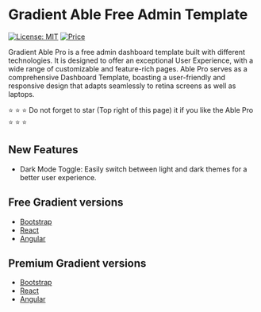 # Gradient Able Free Admin Template

[![License: MIT](https://img.shields.io/badge/License-MIT-yellow.svg)](https://opensource.org/licenses/MIT)
[![Price](https://img.shields.io/badge/price-FREE-0098f7.svg)](https://github.com/codedthemes/gradient-able-free-admin-template/blob/master/LICENSE)

Gradient Able Pro is a free  admin dashboard template built with different technologies. It is designed to offer an exceptional User Experience, with a wide range of customizable and feature-rich pages. Able Pro serves as a comprehensive Dashboard Template, boasting a user-friendly and responsive design that adapts seamlessly to retina screens as well as laptops.

:star: :star: :star: Do not forget to star (Top right of this page) it if you like the Able Pro :star: :star: :star:

## New Features
- Dark Mode Toggle: Easily switch between light and dark themes for a better user experience.

## Free Gradient versions
- [Bootstrap](https://codedthemes.com/demos/admin-templates/gradient-able/bootstrap/free/)
- [React](https://codedthemes.com/demos/admin-templates/gradient-able/react/free/)
- [Angular](https://codedthemes.com/demos/admin-templates/gradient-able/angular/free/analytics)

## Premium Gradient versions
- [Bootstrap](https://codedthemes.com/item/gradient-able-admin-template/)
- [React](https://codedthemes.com/item/gradient-able-reactjs-admin-dashboard/)
- [Angular](https://codedthemes.com/item/gradient-able-angular-admin-template/)

